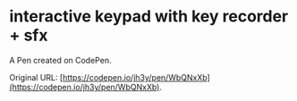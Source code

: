 # interactive keypad with key recorder + sfx

A Pen created on CodePen.

Original URL: [https://codepen.io/jh3y/pen/WbQNxXb](https://codepen.io/jh3y/pen/WbQNxXb).

